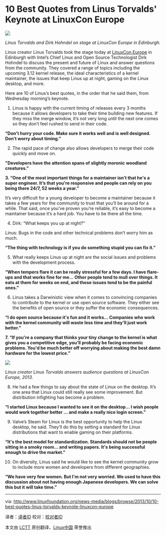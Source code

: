 10 Best Quotes from Linus Torvalds' Keynote at LinuxCon Europe
================================================================================
![](http://www.linux.com/images/stories/41373/Linus-and-Dirk.jpg)

*Linus Torvalds and Dirk Hohndel on stage at LinuxCon Europe in Edinburgh.*

Linux creator Linus Torvalds took the stage today at [LinuxCon Europe][1] in Edinburgh with Intel’s Chief Linux and Open Source Technologist Dirk Hohndel to discuss the present and future of Linux and answer questions from the community. They covered a range of topics including the upcoming 3.12 kernel release, the ideal characteristics of a kernel maintainer, the issues that keep Linus up at night, gaming on the Linux desktop, and more.

Here are 10 of Linus’s best quotes, in the order that he said them, from Wednesday morning’s keynote.

1. Linus is happy with the current timing of releases every 3 months because it allows developers to take their time building new features. If they miss the merge window, it’s not very long until the next one comes so they don’t feel rushed to send in their code.

**“Don't hurry your code. Make sure it works well and is well designed. Don't worry about timing.”**

2. The rapid pace of change also allows developers to merge their code quickly and move on.

**"Developers have the attention spans of slightly moronic woodland creatures."**

**3. “One of the most important things for a maintainer isn't that he's a super engineer. It’s that you're responsive and people can rely on you being there 24/7, 52 weeks a year.”**

It’s very difficult for a young developer to become a maintainer because it takes a few years for the community to trust that you’ll be around for a while. That said, once you’ve proven you’re reliable, it’s easy to become a maintainer because it’s a hard job. You have to be there all the time.

4.  Dirk: “What keeps you up at night?”

Linus: Bugs in the code and other technical problems don’t worry him as much.

**“The thing with technology is if you do something stupid you can fix it.”**

5. What really keeps Linus up at night are the social issues and problems with the development process.

**“When tempers flare it can be really stressful for a few days. I have flare-ups and that works fine for me… Other people tend to mull over things. It eats at them for weeks on end, and those issues tend to be the painful ones.”**

6. Linus takes a Darwinistic view when it comes to convincing companies to contribute to the kernel or use open source software. They either see the benefits of open source or they suffer the economic consequences.

**“I do open source because it's fun and it works… Companies who work with the kernel community will waste less time and they'll just work better.”**

**7. “If you're a company that thinks your tiny change to the kernel is what gives you a competitive edge, you'll probably be facing economic problems. You'd be much better off worrying about making the best damn hardware for the lowest price.”**

![](http://www.linux.com/images/stories/41373/Linus-Torvalds-LinuxCon-Europe.jpg)

*Linux creator Linus Torvalds answers audience questions at LinuxCon Europe, 2013.*

8. He had a few things to say about the state of Linux on the desktop. It’s one area that Linux could still really see some improvement. But distribution infighting has become a problem.

**“I started Linux because I wanted to see it on the desktop... I wish people would work together better ... and make a really nice login screen.”**

9.  Valve’s Steam for Linux is the best opportunity to help the Linux desktop, he said. They’ll do this by setting a standard for Linux distributions that want to enable gaming on their platforms.

**“It's the best model for standardization. Standards should not be people sitting in a smoky room… and writing papers. It's being successful enough to drive the market.”**

10. On diversity, Linus said he would like to see the kernel community grow to include more women and developers from different geographies.

**“We have very few women. But I'm not very worried. We used to have this discussion about not having enough Japanese developers. We can solve this but it will take time.”**

--------------------------------------------------------------------------------

via: http://www.linuxfoundation.org/news-media/blogs/browse/2013/10/10-best-quotes-linus-torvalds-keynote-linuxcon-europe

译者：[译者ID](https://github.com/译者ID) 校对：[校对者ID](https://github.com/校对者ID)

本文由 [LCTT](https://github.com/LCTT/TranslateProject) 原创翻译，[Linux中国](http://linux.cn/) 荣誉推出

[1]:http://events.linuxfoundation.org/events/linuxcon-europe